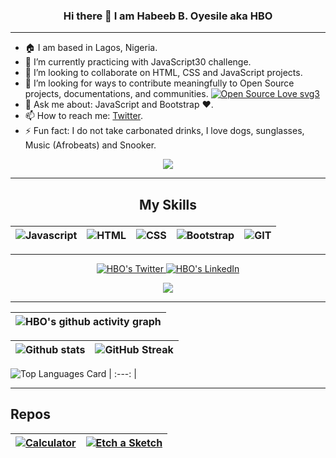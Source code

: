 ### <p align='center'> Hi there 👋 I am Habeeb B. Oyesile aka HBO </p>

---

- 🏠 I am based in Lagos, Nigeria.
- 🌱 I’m currently practicing with JavaScript30 challenge.
- 👯 I’m looking to collaborate on HTML, CSS and JavaScript projects.
- 👯 I’m looking for ways to contribute meaningfully to Open Source projects, documentations, and communities. [![Open Source Love svg3](https://badges.frapsoft.com/os/v3/open-source.svg?v=103)](https://github.com/ellerbrock/open-source-badges/)
- 💬 Ask me about: JavaScript and Bootstrap ❤️.
- 📫 How to reach me: [Twitter](https://twitter.com/badbatunde).
- ⚡ Fun fact: I do not take carbonated drinks, I love dogs, sunglasses, Music (Afrobeats) and Snooker.

<!-- Typing SVG -->
<p align="center">
  <img src="https://readme-typing-svg.herokuapp.com?font=Helvetica&size=28&duration=6500&color=0B3B8E&center=true&vCenter=true&width=450&lines=FrontEnd+Engineer...+;Learning!+Working!+Documenting!+%F0%9F%92%A1">
</p>

---
## <p align="center"> My Skills </p>
<div align="center">

|   ![Javascript](https://img.shields.io/badge/javscript-%F7DF1E.svg?style=for-the-badge&logo=javascript&logoColor=black&color=F7DF1E) |   ![HTML](https://img.shields.io/badge/html5-%3776AB.svg?style=for-the-badge&logo=html5&logoColor=white&color=E34F26) |   ![CSS](https://img.shields.io/badge/css3-%1572B6.svg?style=for-the-badge&logo=css3&logoColor=white&color=1572B6) |   ![Bootstrap](https://img.shields.io/badge/bootstrap-%3776AB.svg?style=for-the-badge&logo=bootstrap&logoColor=white&color=563D7C) |  ![GIT](https://img.shields.io/badge/git-%3776AB.svg?style=for-the-badge&logo=git&logoColor=white&color=F05032) 
| :---: | :---: | :---: | :---: | :---: |
</div>

---

<p align="center">
  <a href="http://twitter.com/badbatunde">
    <img src="https://img.shields.io/twitter/follow/badbatunde?label=Twitter&logo=twitter&style=for-the-badge&color=blue" alt="HBO's Twitter"/>
  </a>
  <a href="https://linkedin.com/in/badbatunde">
      <img
      src="https://img.shields.io/badge/LinkedIn-HBO-purple?label=LinkedIn&logo=linkedin&style=for-the-badge&color=blue" alt="HBO's LinkedIn"/>
 </a>
 
<div align="center">
<a href="https://twitter.com/badbatunde">
  <img src="https://github-readme-twitter.gazf.vercel.app/api?id=badbatunde&show_reply=off&show_retweet=off"/>
</a>
</div>
</p>

---

|   ![HBO's github activity graph](https://activity-graph.herokuapp.com/graph?username=badbatunde&theme=rogue) |
| :---: |

|   ![Github stats](https://github-readme-stats.vercel.app/api?username=Badbatunde&theme=tokyonight&show_icons=true&count_private=true) | ![GitHub Streak](https://github-readme-streak-stats.herokuapp.com?user=Badbatunde&theme=neon-palenight&hide_border=true)
| :---: |:---: |

![Top Languages Card](https://github-readme-stats.vercel.app/api/top-langs/?username=Badbatunde&theme=tokyonight&layout=compact)
| :---: |

---

## Repos

|   [![Calculator](https://github-readme-stats.vercel.app/api/pin/?username=Badbatunde&repo=Calculator&show_owner=true)](https://github.com/Badbatunde/Calculator) |[![Etch a Sketch](https://github-readme-stats.vercel.app/api/pin/?username=Badbatunde&repo=Etch-a-Sketch&show_owner=true)](https://github.com/Badbatunde/Etch-a-Sketch)
| :---: | :---: |

